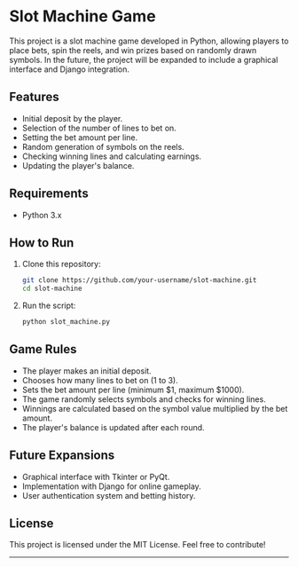 # Slot Machine Game

This project is a slot machine game developed in Python, allowing players to place bets, spin the reels, and win prizes based on randomly drawn symbols. In the future, the project will be expanded to include a graphical interface and Django integration.

## Features
- Initial deposit by the player.
- Selection of the number of lines to bet on.
- Setting the bet amount per line.
- Random generation of symbols on the reels.
- Checking winning lines and calculating earnings.
- Updating the player's balance.

## Requirements
- Python 3.x

## How to Run
1. Clone this repository:
   ```sh
   git clone https://github.com/your-username/slot-machine.git
   cd slot-machine
   ```
2. Run the script:
   ```sh
   python slot_machine.py
   ```

## Game Rules
- The player makes an initial deposit.
- Chooses how many lines to bet on (1 to 3).
- Sets the bet amount per line (minimum $1, maximum $1000).
- The game randomly selects symbols and checks for winning lines.
- Winnings are calculated based on the symbol value multiplied by the bet amount.
- The player's balance is updated after each round.

## Future Expansions
- Graphical interface with Tkinter or PyQt.
- Implementation with Django for online gameplay.
- User authentication system and betting history.

## License
This project is licensed under the MIT License. Feel free to contribute!

---

